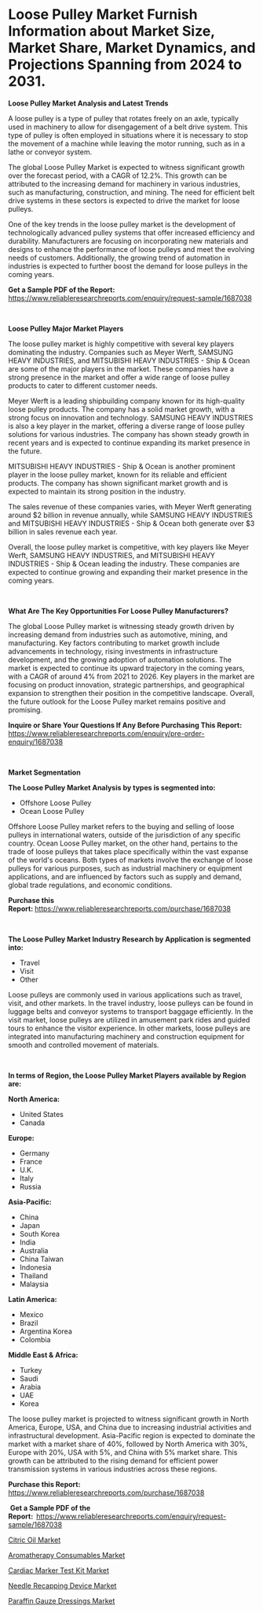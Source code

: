 <p><h1>Loose Pulley Market Furnish Information about Market Size, Market Share, Market Dynamics, and Projections Spanning from 2024 to 2031.</h1></p><p><strong>Loose Pulley Market Analysis and Latest Trends</strong></p>
<p><p>A loose pulley is a type of pulley that rotates freely on an axle, typically used in machinery to allow for disengagement of a belt drive system. This type of pulley is often employed in situations where it is necessary to stop the movement of a machine while leaving the motor running, such as in a lathe or conveyor system.</p><p>The global Loose Pulley Market is expected to witness significant growth over the forecast period, with a CAGR of 12.2%. This growth can be attributed to the increasing demand for machinery in various industries, such as manufacturing, construction, and mining. The need for efficient belt drive systems in these sectors is expected to drive the market for loose pulleys.</p><p>One of the key trends in the loose pulley market is the development of technologically advanced pulley systems that offer increased efficiency and durability. Manufacturers are focusing on incorporating new materials and designs to enhance the performance of loose pulleys and meet the evolving needs of customers. Additionally, the growing trend of automation in industries is expected to further boost the demand for loose pulleys in the coming years.</p></p>
<p><strong>Get a Sample PDF of the Report:&nbsp;</strong> <a href="https://www.reliableresearchreports.com/enquiry/request-sample/1687038">https://www.reliableresearchreports.com/enquiry/request-sample/1687038</a></p>
<p>&nbsp;</p>
<p><strong>Loose Pulley Major Market Players</strong></p>
<p><p>The loose pulley market is highly competitive with several key players dominating the industry. Companies such as Meyer Werft, SAMSUNG HEAVY INDUSTRIES, and MITSUBISHI HEAVY INDUSTRIES - Ship & Ocean are some of the major players in the market. These companies have a strong presence in the market and offer a wide range of loose pulley products to cater to different customer needs.</p><p>Meyer Werft is a leading shipbuilding company known for its high-quality loose pulley products. The company has a solid market growth, with a strong focus on innovation and technology. SAMSUNG HEAVY INDUSTRIES is also a key player in the market, offering a diverse range of loose pulley solutions for various industries. The company has shown steady growth in recent years and is expected to continue expanding its market presence in the future.</p><p>MITSUBISHI HEAVY INDUSTRIES - Ship & Ocean is another prominent player in the loose pulley market, known for its reliable and efficient products. The company has shown significant market growth and is expected to maintain its strong position in the industry.</p><p>The sales revenue of these companies varies, with Meyer Werft generating around $2 billion in revenue annually, while SAMSUNG HEAVY INDUSTRIES and MITSUBISHI HEAVY INDUSTRIES - Ship & Ocean both generate over $3 billion in sales revenue each year.</p><p>Overall, the loose pulley market is competitive, with key players like Meyer Werft, SAMSUNG HEAVY INDUSTRIES, and MITSUBISHI HEAVY INDUSTRIES - Ship & Ocean leading the industry. These companies are expected to continue growing and expanding their market presence in the coming years.</p></p>
<p>&nbsp;</p>
<p><strong>What Are The Key Opportunities For Loose Pulley Manufacturers?</strong></p>
<p><p>The global Loose Pulley market is witnessing steady growth driven by increasing demand from industries such as automotive, mining, and manufacturing. Key factors contributing to market growth include advancements in technology, rising investments in infrastructure development, and the growing adoption of automation solutions. The market is expected to continue its upward trajectory in the coming years, with a CAGR of around 4% from 2021 to 2026. Key players in the market are focusing on product innovation, strategic partnerships, and geographical expansion to strengthen their position in the competitive landscape. Overall, the future outlook for the Loose Pulley market remains positive and promising.</p></p>
<p><strong>Inquire or Share Your Questions If Any Before Purchasing This Report:</strong> <a href="https://www.reliableresearchreports.com/enquiry/pre-order-enquiry/1687038">https://www.reliableresearchreports.com/enquiry/pre-order-enquiry/1687038</a></p>
<p>&nbsp;</p>
<p><strong>Market Segmentation</strong></p>
<p><strong>The Loose Pulley Market Analysis by types is segmented into:</strong></p>
<p><ul><li>Offshore Loose Pulley</li><li>Ocean Loose Pulley</li></ul></p>
<p><p>Offshore Loose Pulley market refers to the buying and selling of loose pulleys in international waters, outside of the jurisdiction of any specific country. Ocean Loose Pulley market, on the other hand, pertains to the trade of loose pulleys that takes place specifically within the vast expanse of the world's oceans. Both types of markets involve the exchange of loose pulleys for various purposes, such as industrial machinery or equipment applications, and are influenced by factors such as supply and demand, global trade regulations, and economic conditions.</p></p>
<p><strong>Purchase this Report:&nbsp;</strong><a href="https://www.reliableresearchreports.com/purchase/1687038">https://www.reliableresearchreports.com/purchase/1687038</a></p>
<p>&nbsp;</p>
<p><strong>The Loose Pulley Market Industry Research by Application is segmented into:</strong></p>
<p><ul><li>Travel</li><li>Visit</li><li>Other</li></ul></p>
<p><p>Loose pulleys are commonly used in various applications such as travel, visit, and other markets. In the travel industry, loose pulleys can be found in luggage belts and conveyor systems to transport baggage efficiently. In the visit market, loose pulleys are utilized in amusement park rides and guided tours to enhance the visitor experience. In other markets, loose pulleys are integrated into manufacturing machinery and construction equipment for smooth and controlled movement of materials.</p></p>
<p>&nbsp;</p>
<p><strong>In terms of Region, the Loose Pulley Market Players available by Region are:</strong></p>
<p>
    <p> <strong> North America: </strong>
        <ul>
            <li>United States</li>
            <li>Canada</li>
        </ul>
        </p> 
    <p> <strong> Europe: </strong>
        <ul>
            <li>Germany</li>
            <li>France</li>
            <li>U.K.</li>
            <li>Italy</li>
            <li>Russia</li>
        </ul>
        </p> 
    <p> <strong> Asia-Pacific: </strong>
        <ul>
            <li>China</li>
            <li>Japan</li>
            <li>South Korea</li>
            <li>India</li>
            <li>Australia</li>
            <li>China Taiwan</li>
            <li>Indonesia</li>
            <li>Thailand</li>
            <li>Malaysia</li>
        </ul>
        </p> 
    <p> <strong> Latin America: </strong>
        <ul>
            <li>Mexico</li>
            <li>Brazil</li>
            <li>Argentina Korea</li>
            <li>Colombia</li>
        </ul>
        </p> 
    <p> <strong> Middle East & Africa: </strong>
        <ul>
            <li>Turkey</li>
            <li>Saudi</li>
            <li>Arabia</li>
            <li>UAE</li>
            <li>Korea</li>
        </ul>
    </p>
    </p>
<p><p>The loose pulley market is projected to witness significant growth in North America, Europe, USA, and China due to increasing industrial activities and infrastructural development. Asia-Pacific region is expected to dominate the market with a market share of 40%, followed by North America with 30%, Europe with 20%, USA with 5%, and China with 5% market share. This growth can be attributed to the rising demand for efficient power transmission systems in various industries across these regions.</p></p>
<p><strong>Purchase this Report: </strong><a href="https://www.reliableresearchreports.com/purchase/1687038">https://www.reliableresearchreports.com/purchase/1687038</a></p>
<p>&nbsp;<strong>Get a Sample PDF of the Report:&nbsp;&nbsp;</strong><a href="https://www.reliableresearchreports.com/enquiry/request-sample/1687038">https://www.reliableresearchreports.com/enquiry/request-sample/1687038</a></p>
<p><strong></strong></p>
<p><p><a href="https://github.com/bracarafogo/Market-Research-Report-List-2/blob/main/citric-oil-market.md">Citric Oil Market</a></p><p><a href="https://github.com/joannagoyvaerts/Market-Research-Report-List-1/blob/main/aromatherapy-consumables-market.md">Aromatherapy Consumables Market</a></p><p><a href="https://medium.com/@gabriellemcgrath66/cardiac-marker-test-kit-market-insight-market-trends-growth-forecasted-from-2024-to-2031-74cfc152bfc7">Cardiac Marker Test Kit Market</a></p><p><a href="https://medium.com/@gabriellemcgrath66/needle-recapping-device-market-exploring-market-share-market-trends-and-future-growth-bfe4c8b16e50">Needle Recapping Device Market</a></p><p><a href="https://medium.com/@walterstanley64/paraffin-gauze-dressings-market-trends-forecast-and-competitive-analysis-to-2031-96e056893721">Paraffin Gauze Dressings Market</a></p></p>